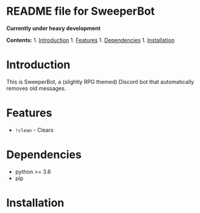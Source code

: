 README file for SweeperBot
==========================

**Currently under heavy development**

**Contents:**
    1. [Introduction](#introduction)
    1. [Features](#features)
    1. [Dependencies](#dependencies)
    1. [Installation](#installation)

# Introduction

This is SweeperBot, a (slightly RPG themed) Discord bot that automatically
removes old messages.

# Features

- `!clean` - Clears 

# Dependencies
- python >= 3.6
- pip

# Installation

